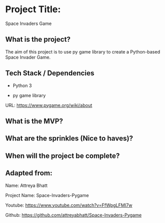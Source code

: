 # Project Title:

Space Invaders Game

## What is the project?

The aim of this project is to use py game library to create a Python-based Space Invader Game.

## Tech Stack / Dependencies

- Python 3

- py game library

URL: https://www.pygame.org/wiki/about

## What is the MVP?

## What are the sprinkles (Nice to haves)?

## When will the project be complete?

## Adapted from:

Name: Attreya Bhatt 

Project Name: Space-Invaders-Pygame 

Youtube: https://www.youtube.com/watch?v=FfWpgLFMI7w

Github: https://github.com/attreyabhatt/Space-Invaders-Pygame
